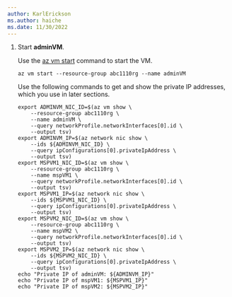 ```yaml
---
author: KarlErickson
ms.author: haiche
ms.date: 11/30/2022
---
```


1. Start **adminVM**.

   Use the [az vm start](/cli/azure/vm#az-vm-start) command to start the VM.

   ```azurecli
   az vm start --resource-group abc1110rg --name adminVM
   ```

   Use the following commands to get and show the private IP addresses, which you use in later sections.

   ```azurecli
   export ADMINVM_NIC_ID=$(az vm show \
       --resource-group abc1110rg \
       --name adminVM \
       --query networkProfile.networkInterfaces[0].id \
       --output tsv)
   export ADMINVM_IP=$(az network nic show \
       --ids ${ADMINVM_NIC_ID} \
       --query ipConfigurations[0].privateIpAddress \
       --output tsv)
   export MSPVM1_NIC_ID=$(az vm show \
       --resource-group abc1110rg \
       --name mspVM1 \
       --query networkProfile.networkInterfaces[0].id \
       --output tsv)
   export MSPVM1_IP=$(az network nic show \
       --ids ${MSPVM1_NIC_ID} \
       --query ipConfigurations[0].privateIpAddress \
       --output tsv)
   export MSPVM2_NIC_ID=$(az vm show \
       --resource-group abc1110rg \
       --name mspVM2 \
       --query networkProfile.networkInterfaces[0].id \
       --output tsv)
   export MSPVM2_IP=$(az network nic show \
       --ids ${MSPVM2_NIC_ID} \
       --query ipConfigurations[0].privateIpAddress \
       --output tsv)
   echo "Private IP of adminVM: ${ADMINVM_IP}"
   echo "Private IP of mspVM1: ${MSPVM1_IP}"
   echo "Private IP of mspVM2: ${MSPVM2_IP}"
   ```
